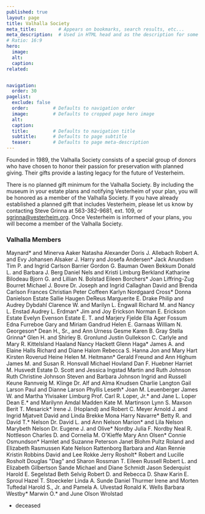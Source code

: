 ```yaml
---
published: true
layout: page
title: Valhalla Society
meta_title:        # Appears on bookmarks, search results, etc...
meta_description:  # Used in HTML head and as the description for some search engines
# Ratio: 16:9 
hero:
  image:
  alt:
  caption:
related:


navigation:
  order: 30
pagelist:
  exclude: false
  order:         # Defaults to navigation order  
  image:         # Defaults to cropped page hero image
  alt:
  caption:
  title:         # Defaults to navigation title
  subtitle:      # Defaults to page subtitle
  teaser:        # Defaults to page meta-description
---
```

Founded in 1989, the Valhalla Society consists of a special group of donors who have chosen to honor their passion for preservation with planned giving. Their gifts provide a lasting legacy for the future of Vesterheim. 

There is no planned gift minimum for the Valhalla Society. By including the museum in your estate plans and notifying Vesterheim of your plan, you will be honored as a member of the Valhalla Society. If you have already established a planned gift that includes Vesterheim, please let us know by contacting Steve Grinna at 563-382-9681, ext. 109, or sgrinna@vesterheim.org. Once Vesterheim is informed of your plans, you will become a member of the Valhalla Society. 

### Valhalla Members

Maynard* and Minerva Aaker
Natasha Alexander
Doris J. Allebach
Robert A. and Evy Johansen Alsaker
J. Harry and Josefa Andersen*
Jack Anundsen
Tim P. and Ingrid Carlson Barrier
Gordon G. Bauman
Owen Bekkum
Donald L. and Barbara J. Berg
Daniel Nels and Kristi Limburg Berkland
Katharine Bilodeau
Bjorn G. and Lillian N. Bolstad
Eileen Borchers*
Joan Liffring-Zug Bourret
Michael J. Bovre
Dr. Joseph and Ingrid Callaghan
David and Brenda Carlson
Frances Christian
Peter Coffeen
Karlyn Nordgaard Cross*
Donna Danielson Estate
Sallie Haugen DeReus
Marguerite E. Drake
Philip and Audrey Dybdahl
Clarence W. and Marilyn L. Engwall
Richard M. and Nancy L. Enstad
Audrey L. Erdman*
Jim and Joy Erickson
Norman E. Erickson Estate
Evelyn Evenson Estate
E. T. and Marjery Fjelde
Ella Ager Fossum
Edna Furreboe
Gary and Miriam Gandrud
Helen E. Garnaas
William N. Georgeson*
Dean H., Sr., and Ann Urness Gesme
Karen B. Gray
Stella Grinna*
Glen H. and Shirley B. Gronlund
Justin Gullekson
C. Carlyle and Mary R. Kittelsland Haaland
Nancy Hackett
Glenn Haga*
James A. and Elaine Halls
Richard and Diane Halom
Rebecca S. Hanna
Jon and Mary Hart
Kirsten Roverud Heine
Helen M. Heitmann*
Gerald Freund and Ann Highum
James M. and Susan R. Honsvall
Michael Hovland
Dan F. Huebner
Harriet M. Husvedt Estate
D. Scott and Jessica Ingstad
Martin and Ruth Johnson
Ruth Christine Johnson
Steven and Barbara Johnson
Ingrid and Russell Keune
Rannveig M. Klinge
Dr. Alf and Alma Knudsen
Charlie Langton
Gail Larson
Paul and Dianne Larson
Phyllis Leseth*
Joan M. Leuenberger
James W. and Martha Ylvisaker Limburg
Prof. Carl R. Loper, Jr.* and Jane L. Loper
Dean E.* and Marilynn Amdal Madden
Kate M. Martinson
Lynn S. Maxson
Berit T. Mesarick*
Irene J. (Hopland) and Robert C. Meyer
Arnold J. and Ingrid Mjatveit
David and Linda Brekke Mona
Harry Navarre*
Betty R. and David T.* Nelson
Dr. David L. and Ann Nelson
Marion* and Lila Nelson
Marybeth Nelson
Dr. Eugene J. and Olive* Nordby
Julia F. Nordby
Neal R. Nottleson
Charles D. and Cornelia M. O'Kieffe
Mary Ann Olsen*
Connie Osmundson*
Hamlet and Suzanne Peterson
Janet Blohm Pultz
Roland and Elizabeth Rasmussen
Kate Nelson Rattenborg
Barbara and Alan Rennie
Kristin Robbins
David and Lee Rokke
Jerry Rosholt*
Robert and Lucille Rosholt
Douglas "Dag" and Sharon Rossman
T. Eileen Russell
Robert L. and Elizabeth Gilbertson Sande
Michael and Diane Schmidt
Jason Sederquist
Harold E. Segelstad
Beth Selvig
Robert D. and Rebecca D. Shaw
Karin E. Sproul
Hazel T. Stoeckeler
Linda A. Sunde
Daniel Thurmer
Irene and Morten Tuftedal
Harold S., Jr. and Pamela A. Ulvestad
Ronald K. Wells
Barbara Westby*
Marwin O.* and June Olson Wrolstad

* deceased